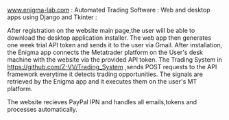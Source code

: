 www.enigma-lab.com  :
 Automated Trading Software  :
 Web and desktop apps using Django and Tkinter :

After registration on the website main page,the user will be able to download the desktop application installer.
The web app then generates one week trial API token and sends it to the user via Gmail.
After installation, the Enigma app connects the Metatrader platform on the User's desk machine with the website via the provided API token.
The Trading System in  https://github.com/Z-VV/Trading_System  ,sends POST requests to the API framework everytime it detects trading opportunities.
The signals are retrieved by the Enigma app and it executes them on the user's MT platform.

The website recieves PayPal IPN and handles all emails,tokens and processes automatically.
